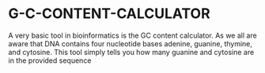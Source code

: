 # G-C-CONTENT-CALCULATOR
A very basic tool in bioinformatics is the GC content calculator. As we all are aware that DNA contains four nucleotide bases adenine, guanine, thymine, and cytosine.  This tool simply tells you how many guanine and cytosine are in the provided sequence
